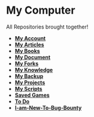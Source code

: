 # My Computer
All Repositories brought together!

* **[My Account](https://github.com/machinexa2/My-Account)**
* **[My Articles](https://github.com/machinexa2/My-Articles)**
* **[My Books](https://github.com/machinexa2/My-Books)**
* **[My Document](https://github.com/machinexa2/My-Documents)**
* **[My Forks](https://github.com/machinexa2/My-Forks)**
* **[My Knowledge](https://github.com/machinexa2/My-Knowledge)**
* **[My Backup](https://github.com/machinexa2/My-Backup)**
* **[My Projects](https://github.com/machinexa2/My-Projects)**
* **[My Scripts](https://github.com/machinexa2/My-Scripts)**
* **[Saved Games](https://github.com/machinexa2/Saved-Games)**
* **[To Do](https://github.com/machinexa2/To-Do)**
* **[I-am-New-To-Bug-Bounty](https://github.com/machinexa2/I-Am-New-To-Bug-Bounty)**
